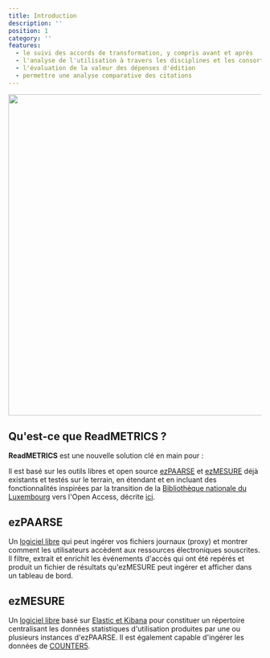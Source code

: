 ```yaml
---
title: Introduction
description: ''
position: 1
category: ''
features:
  - le suivi des accords de transformation, y compris avant et après
  - l'analyse de l'utilisation à travers les disciplines et les consortiums
  - l'évaluation de la valeur des dépenses d'édition
  - permettre une analyse comparative des citations
---
```


<img src="/readmetrics-scripts/fr/preview.svg" width="1280" height="640" alt="" />

## Qu'est-ce que ReadMETRICS ?
**ReadMETRICS** est une nouvelle solution clé en main pour :

<list :items="features"></list>

Il est basé sur les outils libres et open source [ezPAARSE](https://www.ezpaarse.org/) et [ezMESURE](https://ezmesure.couperin.org/) déjà existants et testés sur le terrain, en étendant et en incluant des fonctionnalités inspirées par la transition de la [Bibliothèque nationale du Luxembourg](https://bnl.public.lu/fr.html) vers l'Open Access, décrite [ici](https://www.consortium.lu/?page_id=6334).

## ezPAARSE

Un [logiciel libre](https://github.com/ezpaarse-project/ezpaarse/) qui peut ingérer vos fichiers journaux (proxy) et montrer comment les utilisateurs accèdent aux ressources électroniques souscrites. Il filtre, extrait et enrichit les événements d'accès qui ont été repérés et produit un fichier de résultats qu'ezMESURE peut ingérer et afficher dans un tableau de bord.

## ezMESURE

Un [logiciel libre](https://github.com/ezpaarse-project/ezmesure/) basé sur [Elastic et Kibana](https://www.elastic.co/fr/) pour constituer un répertoire centralisant les données statistiques d'utilisation produites par une ou plusieurs instances d'ezPAARSE. Il est également capable d'ingérer les données de [COUNTER5](https://www.projectcounter.org/code-of-practice-five-sections/abstract/).